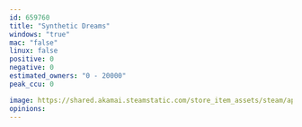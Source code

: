 ```yaml
---
id: 659760
title: "Synthetic Dreams"
windows: "true"
mac: "false"
linux: false
positive: 0
negative: 0
estimated_owners: "0 - 20000"
peak_ccu: 0

image: https://shared.akamai.steamstatic.com/store_item_assets/steam/apps/659760/header.jpg?t=1640185320
opinions:
---
```

